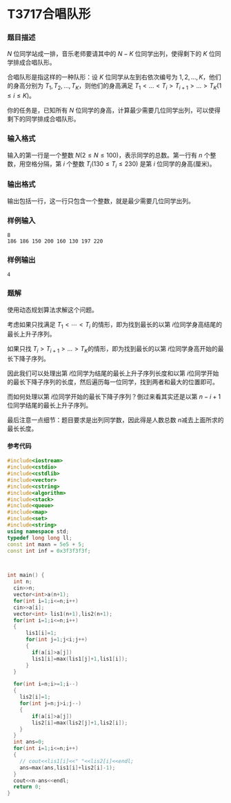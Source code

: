 
# T3717合唱队形

### 题目描述

$N$ 位同学站成一排，音乐老师要请其中的 $N-K$ 位同学出列，使得剩下的 $K$ 位同学排成合唱队形。

合唱队形是指这样的一种队形：设 $K$ 位同学从左到右依次编号为 $1,2,\ldots,K$，他们的身高分别为 $T_1,T_2,\ldots,T_K$，则他们的身高满足 $T_1< \ldots< T_i > T_{i+1}> \ldots > T_K(1\leq i \leq K)$。

你的任务是，已知所有 $N$ 位同学的身高，计算最少需要几位同学出列，可以使得剩下的同学排成合唱队形。

### 输入格式

输入的第一行是一个整数 $N(2\leq N\leq 100)$，表示同学的总数。第一行有 $n$ 个整数，用空格分隔，第 $i$ 个整数 $T_i(130\leq T_i\leq 230)$ 是第 $i$ 位同学的身高(厘米)。

### 输出格式

输出包括一行，这一行只包含一个整数，就是最少需要几位同学出列。

### 样例输入

```
8
186 186 150 200 160 130 197 220
```

### 样例输出

```
4
```


<div style="page-break-after: always"></div>

### 题解

使用动态规划算法求解这个问题。

考虑如果只找满足 $T_1 < \cdots < T_i$ 的情形，即为找到最长的以第 $i$位同学身高结尾的最长上升子序列。

如果只找 $T_i>T_{i+1}>...>T_K$的情形，即为找到最长的以第 $i$位同学身高开始的最长下降子序列。

因此我们可以处理出第 $i$位同学为结尾的最长上升子序列长度和以第 $i$位同学开始的最长下降子序列的长度，然后遍历每一位同学，找到两者和最大的位置即可。

而如何处理以第 $i$位同学开始的最长下降子序列？倒过来看其实还是以第 $n-i+1$位同学结尾的最长上升子序列。

最后注意一点细节：题目要求是出列同学数，因此得是人数总数 $n$减去上面所求的最长长度。

#### 参考代码

```c++
#include<iostream>
#include<cstdio>
#include<cstdlib>
#include<vector>
#include<cstring>
#include<algorithm>
#include<stack>
#include<queue>
#include<map>
#include<set>
#include<string>
using namespace std;
typedef long long ll;
const int maxn = 5e5 + 5;
const int inf = 0x3f3f3f3f;



int main() {
  int n;
  cin>>n;
  vector<int>a(n+1);
  for(int i=1;i<=n;i++)
  cin>>a[i];
  vector<int> lis1(n+1),lis2(n+1);
  for(int i=1;i<=n;i++)
  {
      lis1[i]=1;
      for(int j=1;j<i;j++)
      {
        if(a[i]>a[j])
        lis1[i]=max(lis1[j]+1,lis1[i]);
      }
  }

  for(int i=n;i>=1;i--)
  {
    lis2[i]=1;
    for(int j=n;j>i;j--)
    {
        if(a[i]>a[j])
        lis2[i]=max(lis2[j]+1,lis2[i]);
    }
  }
  int ans=0;
  for(int i=1;i<=n;i++)
  {
    // cout<<lis1[i]<<" "<<lis2[i]<<endl;
    ans=max(ans,lis1[i]+lis2[i]-1);
  }
  cout<<n-ans<<endl;
  return 0;
}
```

<div style="page-break-after: always"></div>
